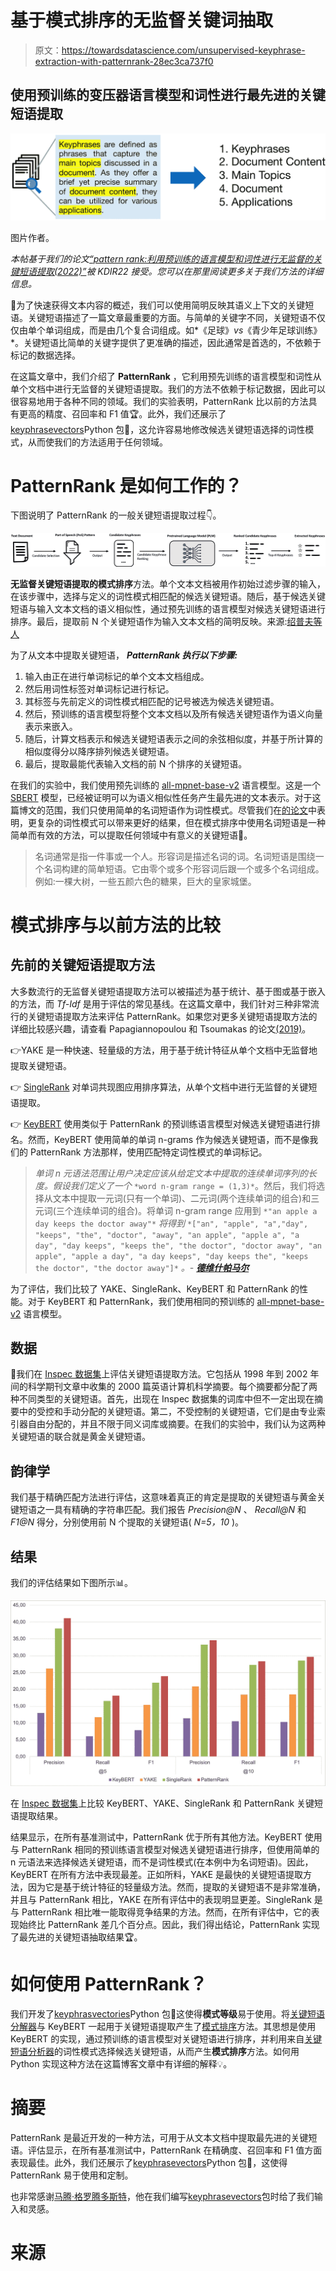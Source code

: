 # 基于模式排序的无监督关键词抽取

> 原文：<https://towardsdatascience.com/unsupervised-keyphrase-extraction-with-patternrank-28ec3ca737f0>

## 使用预训练的变压器语言模型和词性进行最先进的关键短语提取

![](img/d51575e45e30870f0f48bb426b473699.png)

图片作者。

*本帖基于我们的论文*[*“pattern rank:利用预训练的语言模型和词性进行无监督的关键短语提取(2022)”*](https://arxiv.org/abs/2210.05245)*被 KDIR22 接受。您可以在那里阅读更多关于我们方法的详细信息。*

📑为了快速获得文本内容的概述，我们可以使用简明反映其语义上下文的关键短语。关键短语描述了一篇文章最重要的方面。与简单的关键字不同，关键短语不仅仅由单个单词组成，而是由几个复合词组成。如*《足球》*vs*《青少年足球训练》*。关键短语比简单的关键字提供了更准确的描述，因此通常是首选的，不依赖于标记的数据选择。

在这篇文章中，我们介绍了 **PatternRank** ，它利用预先训练的语言模型和词性从单个文档中进行无监督的关键短语提取。我们的方法不依赖于标记数据，因此可以很容易地用于各种不同的领域。我们的实验表明，PatternRank 比以前的方法具有更高的精度、召回率和 F1 值🏆。此外，我们还展示了[keyphrasevectors](https://github.com/TimSchopf/KeyphraseVectorizers)Python 包🐍，这允许容易地修改候选关键短语选择的词性模式，从而使我们的方法适用于任何领域。

# PatternRank 是如何工作的？

下图说明了 PatternRank 的一般关键短语提取过程👇。

![](img/c3c67cb1a232e0430d2f3ca60004c4f5.png)

**无监督关键短语提取的模式排序**方法。单个文本文档被用作初始过滤步骤的输入，在该步骤中，选择与定义的词性模式相匹配的候选关键短语。随后，基于候选关键短语与输入文本文档的语义相似性，通过预先训练的语言模型对候选关键短语进行排序。最后，提取前 N 个关键短语作为输入文本文档的简明反映。来源:[绍普夫等人](https://arxiv.org/abs/2210.05245)

为了从文本中提取关键短语， ***PatternRank 执行以下步骤:***

1.  输入由正在进行单词标记的单个文本文档组成。
2.  然后用词性标签对单词标记进行标记。
3.  其标签与先前定义的词性模式相匹配的记号被选为候选关键短语。
4.  然后，预训练的语言模型将整个文本文档以及所有候选关键短语作为语义向量表示来嵌入。
5.  随后，计算文档表示和候选关键短语表示之间的余弦相似度，并基于所计算的相似度得分以降序排列候选关键短语。
6.  最后，提取最能代表输入文档的前 N 个排序的关键短语。

在我们的实验中，我们使用预先训练的 [all-mpnet-base-v2](https://huggingface.co/sentence-transformers/all-mpnet-base-v2) 语言模型。这是一个 [SBERT](https://aclanthology.org/D19-1410/) 模型，已经被证明可以为语义相似性任务产生最先进的文本表示。对于这篇博文的范围，我们只使用简单的名词短语作为词性模式。尽管我们在[的论文](https://arxiv.org/abs/2210.05245)中表明，更复杂的词性模式可以带来更好的结果，但在模式排序中使用名词短语是一种简单而有效的方法，可以提取任何领域中有意义的关键短语🏅。

> 名词通常是指一件事或一个人。形容词是描述名词的词。名词短语是围绕一个名词构建的简单短语。它由零个或多个形容词后跟一个或多个名词组成。例如:一棵大树，一些五颜六色的糖果，巨大的皇家城堡。

# 模式排序与以前方法的比较

## 先前的关键短语提取方法

大多数流行的无监督关键短语提取方法可以被描述为基于统计、基于图或基于嵌入的方法，而 *Tf-Idf* 是用于评估的常见基线。在这篇文章中，我们针对三种非常流行的关键短语提取方法来评估 PatternRank。如果您对更多关键短语提取方法的详细比较感兴趣，请查看 Papagiannopoulou 和 Tsoumakas 的论文[(2019)](https://arxiv.org/abs/1905.05044)。

👉YAKE 是一种快速、轻量级的方法，用于基于统计特征从单个文档中无监督地提取关键短语。

👉 [SingleRank](https://aclanthology.org/C08-1122/) 对单词共现图应用排序算法，从单个文档中进行无监督的关键短语提取。

👉 [KeyBERT](https://github.com/MaartenGr/KeyBERT) 使用类似于 PatternRank 的预训练语言模型对候选关键短语进行排名。然而，KeyBERT 使用简单的单词 n-grams 作为候选关键短语，而不是像我们的 PatternRank 方法那样，使用匹配特定词性模式的单词标记。

> *单词 n 元语法范围让用户决定应该从给定文本中提取的连续单词序列的长度。假设我们定义了一个* `*word n-gram range = (1,3)*`。然后，我们将选择从文本中提取一元词(只有一个单词)、二元词(两个连续单词的组合)和三元词(三个连续单词的组合)。将单词 n-gram range 应用到 `*"an apple a day keeps the doctor away"*` *将得到* `*["an", "apple", "a","day", "keeps", "the", "doctor", "away", "an apple", "apple a", "a day", "day keeps", "keeps the", "the doctor", "doctor away", "an apple", "apple a day", "a day keeps", "day keeps the", "keeps the doctor", "the doctor away"]*` *。-* [***德维什帕马尔***](https://www.quora.com/What-is-the-n-gram-range)

为了评估，我们比较了 YAKE、SingleRank、KeyBERT 和 PatternRank 的性能。对于 KeyBERT 和 PatternRank，我们使用相同的预训练的 [all-mpnet-base-v2](https://huggingface.co/sentence-transformers/all-mpnet-base-v2) 语言模型。

## 数据

💾我们在 [Inspec 数据集](https://github.com/LIAAD/KeywordExtractor-Datasets#Inspec)上评估关键短语提取方法。它包括从 1998 年到 2002 年间的科学期刊文章中收集的 2000 篇英语计算机科学摘要。每个摘要都分配了两种不同类型的关键短语。首先，出现在 Inspec 数据集的词库中但不一定出现在摘要中的受控和手动分配的关键短语。第二，不受控制的关键短语，它们是由专业索引器自由分配的，并且不限于同义词库或摘要。在我们的实验中，我们认为这两种关键短语的联合就是黄金关键短语。

## 韵律学

我们基于精确匹配方法进行评估，这意味着真正的肯定是提取的关键短语与黄金关键短语之一具有精确的字符串匹配。我们报告 *Precision@N* 、 *Recall@N* 和 *F1@N* 得分，分别使用前 N 个提取的关键短语( *N=5，10* )。

## 结果

我们的评估结果如下图所示📊。

![](img/b0ebcd6c1e1421a95b7c9d922f8b936e.png)

在 [Inspec 数据集](https://github.com/LIAAD/KeywordExtractor-Datasets#Inspec)上比较 KeyBERT、YAKE、SingleRank 和 PatternRank 关键短语提取结果。

结果显示，在所有基准测试中，PatternRank 优于所有其他方法。KeyBERT 使用与 PatternRank 相同的预训练语言模型对候选关键短语进行排序，但使用简单的 n 元语法来选择候选关键短语，而不是词性模式(在本例中为名词短语)。因此，KeyBERT 在所有方法中表现最差。正如所料，YAKE 是最快的关键短语提取方法，因为它是基于统计特征的轻量级方法。然而，提取的关键短语不是非常准确，并且与 PatternRank 相比，YAKE 在所有评估中的表现明显更差。SingleRank 是与 PatternRank 相比唯一能取得竞争结果的方法。然而，在所有评估中，它的表现始终比 PatternRank 差几个百分点。因此，我们得出结论，PatternRank 实现了最先进的关键短语抽取结果🏆。

# 如何使用 PatternRank？

我们开发了[keyphrasvectories](https://github.com/TimSchopf/KeyphraseVectorizers)Python 包🐍这使得**模式等级**易于使用。将[关键短语分解器](https://github.com/TimSchopf/KeyphraseVectorizers)与 KeyBERT 一起用于关键短语提取产生了[模式排序](https://arxiv.org/abs/2210.05245)方法。其思想是使用 KeyBERT 的实现，通过预训练的语言模型对关键短语进行排序，并利用来自[关键短语分析器](https://github.com/TimSchopf/KeyphraseVectorizers)的词性模式选择候选关键短语，从而产生**模式排序**方法。如何用 Python 实现这种方法在这篇博客文章中有详细的解释💡。

# 摘要

PatternRank 是最近开发的一种方法，可用于从文本文档中提取最先进的关键短语。评估显示，在所有基准测试中，PatternRank 在精确度、召回率和 F1 值方面表现最佳。此外，我们还展示了[keyphrasevectors](https://github.com/TimSchopf/KeyphraseVectorizers)Python 包🐍，这使得 PatternRank 易于使用和定制。

也非常感谢[马腾·格罗腾多斯特](https://www.maartengrootendorst.com/)，他在我们编写[keyphrasevectors](https://github.com/TimSchopf/KeyphraseVectorizers)包时给了我们输入和灵感。

# 来源

[](https://arxiv.org/abs/2210.05245)  [](https://github.com/TimSchopf/KeyphraseVectorizers) 